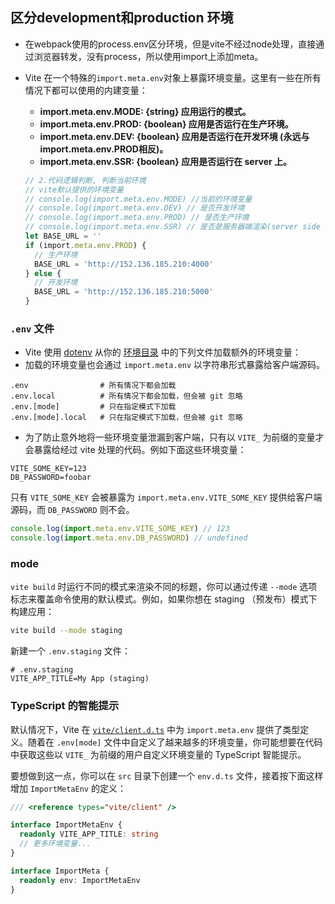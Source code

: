 ## 区分development和production 环境

- 在webpack使用的process.env区分环境，但是vite不经过node处理，直接通过浏览器转发，没有process，所以使用import上添加meta。

- Vite 在一个特殊的` import.meta.env `对象上暴露环境变量。这里有一些在所有情况下都可以使用的内建变量： 

  - **import.meta.env.MODE: {string} 应用运行的模式。** 
  - **import.meta.env.PROD: {boolean} 应用是否运行在生产环境。** 
  - **import.meta.env.DEV: {boolean} 应用是否运行在开发环境 (永远与 import.meta.env.PROD相反)。** 
  - **import.meta.env.SSR: {boolean} 应用是否运行在 server 上。** 

  ```typescript
  // 2.代码逻辑判断, 判断当前环境
  // vite默认提供的环境变量
  // console.log(import.meta.env.MODE) //当前的环境变量
  // console.log(import.meta.env.DEV) // 是否开发环境
  // console.log(import.meta.env.PROD) // 是否生产环境
  // console.log(import.meta.env.SSR) // 是否是服务器端渲染(server side render)
  let BASE_URL = ''
  if (import.meta.env.PROD) {
    // 生产环境
    BASE_URL = 'http://152.136.185.210:4000'
  } else {
    // 开发环境
    BASE_URL = 'http://152.136.185.210:5000'
  }
  ```

### `.env` 文件

- Vite 使用 [dotenv](https://github.com/motdotla/dotenv) 从你的 [环境目录](https://cn.vitejs.dev/config/shared-options.html#envdir) 中的下列文件加载额外的环境变量：
- 加载的环境变量也会通过 `import.meta.env` 以字符串形式暴露给客户端源码。

```
.env                # 所有情况下都会加载
.env.local          # 所有情况下都会加载，但会被 git 忽略
.env.[mode]         # 只在指定模式下加载
.env.[mode].local   # 只在指定模式下加载，但会被 git 忽略
```

- 为了防止意外地将一些环境变量泄漏到客户端，只有以 `VITE_` 为前缀的变量才会暴露给经过 vite 处理的代码。例如下面这些环境变量：

```
VITE_SOME_KEY=123
DB_PASSWORD=foobar
```

只有 `VITE_SOME_KEY` 会被暴露为 `import.meta.env.VITE_SOME_KEY` 提供给客户端源码，而 `DB_PASSWORD` 则不会。

```js
console.log(import.meta.env.VITE_SOME_KEY) // 123
console.log(import.meta.env.DB_PASSWORD) // undefined
```

### mode

`vite build` 时运行不同的模式来渲染不同的标题，你可以通过传递 `--mode` 选项标志来覆盖命令使用的默认模式。例如，如果你想在 staging （预发布）模式下构建应用：

```bash
vite build --mode staging
```

新建一个 `.env.staging` 文件：

```
# .env.staging
VITE_APP_TITLE=My App (staging)
```

### TypeScript 的智能提示

默认情况下，Vite 在 [`vite/client.d.ts`](https://github.com/vitejs/vite/blob/main/packages/vite/client.d.ts) 中为 `import.meta.env` 提供了类型定义。随着在 `.env[mode]` 文件中自定义了越来越多的环境变量，你可能想要在代码中获取这些以 `VITE_` 为前缀的用户自定义环境变量的 TypeScript 智能提示。

要想做到这一点，你可以在 `src` 目录下创建一个 `env.d.ts` 文件，接着按下面这样增加 `ImportMetaEnv` 的定义：

```typescript
/// <reference types="vite/client" />

interface ImportMetaEnv {
  readonly VITE_APP_TITLE: string
  // 更多环境变量...
}

interface ImportMeta {
  readonly env: ImportMetaEnv
}
```

